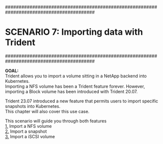 #########################################################################################
# SCENARIO 7: Importing data with Trident
#########################################################################################

**GOAL:**  
Trident allows you to import a volume sitting in a NetApp backend into Kubernetes.  
Importing a NFS volume has been a Trident feature forever. However, importing a Block volume has been introduced with Trident 20.07.  

Trident 23.07 introduced a new feature that permits users to import specific snapshots into Kubernetes.  
This chapter will also cover this use case.  

This scenario will guide you through both features  
[1.](1_NAS_Import) Import a NFS volume  
[2.](2_Snapshot_Import) Import a snapshot  
[3.](3_SAN_Import) Import a iSCSI volume  
